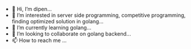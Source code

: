 - 👋 Hi, I’m dipen...
- 👀 I’m interested in server side programming, competitive programming, finding optimized solution in golang...
- 🌱 I’m currently learning golang...
- 💞️ I’m looking to collaborate on golang backend...
- 📫 How to reach me ...

<!---
dipengithub/dipengithub is a ✨ special ✨ repository because its `README.md` (this file) appears on your GitHub profile.
You can click the Preview link to take a look at your changes.
--->
